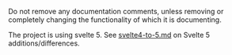 Do not remove any documentation comments, unless removing or completely changing the functionality of which it is documenting.

The project is using svelte 5. See [svelte4-to-5.md](svelte4-to-5.md) on Svelte 5 additions/differences.